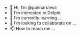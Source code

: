 - 👋 Hi, I’m @polinaruleva
- 👀 I’m interested in Delphi
- 🌱 I’m currently learning ...
- 💞️ I’m looking to collaborate on ...
- 📫 How to reach me ...

<!---
polinaruleva/polinaruleva is a ✨ special ✨ repository because its `README.md` (this file) appears on your GitHub profile.
You can click the Preview link to take a look at your changes.
--->
